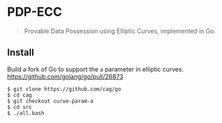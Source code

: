 # PDP-ECC
> Provable Data Possession using Elliptic Curves, implemented in Go.

## Install
Build a fork of Go to support the `a` parameter in elliptic curves. https://github.com/golang/go/pull/26873
```
$ git clone https://github.com/cag/go
$ cd cag
$ git checkout curve-param-a
$ cd src
$ ./all.bash
```
